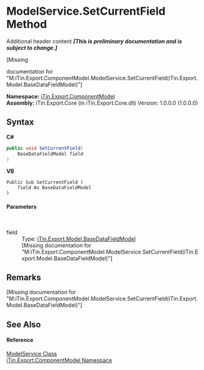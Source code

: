 # ModelService.SetCurrentField Method 
Additional header content _**\[This is preliminary documentation and is subject to change.\]**_

\[Missing <summary> documentation for "M:iTin.Export.ComponentModel.ModelService.SetCurrentField(iTin.Export.Model.BaseDataFieldModel)"\]

**Namespace:**&nbsp;<a href="55171ca4-890c-0ab2-e812-efe82bc0b686">iTin.Export.ComponentModel</a><br />**Assembly:**&nbsp;iTin.Export.Core (in iTin.Export.Core.dll) Version: 1.0.0.0 (1.0.0.0)

## Syntax

**C#**<br />
``` C#
public void SetCurrentField(
	BaseDataFieldModel field
)
```

**VB**<br />
``` VB
Public Sub SetCurrentField ( 
	field As BaseDataFieldModel
)
```


#### Parameters
&nbsp;<dl><dt>field</dt><dd>Type: <a href="8fa48ff7-1da1-90fc-d579-d2d214806b70">iTin.Export.Model.BaseDataFieldModel</a><br />\[Missing <param name="field"/> documentation for "M:iTin.Export.ComponentModel.ModelService.SetCurrentField(iTin.Export.Model.BaseDataFieldModel)"\]</dd></dl>

## Remarks
\[Missing <remarks> documentation for "M:iTin.Export.ComponentModel.ModelService.SetCurrentField(iTin.Export.Model.BaseDataFieldModel)"\]

## See Also


#### Reference
<a href="f213397c-98d2-e1a7-3dad-4b15918fbe84">ModelService Class</a><br /><a href="55171ca4-890c-0ab2-e812-efe82bc0b686">iTin.Export.ComponentModel Namespace</a><br />